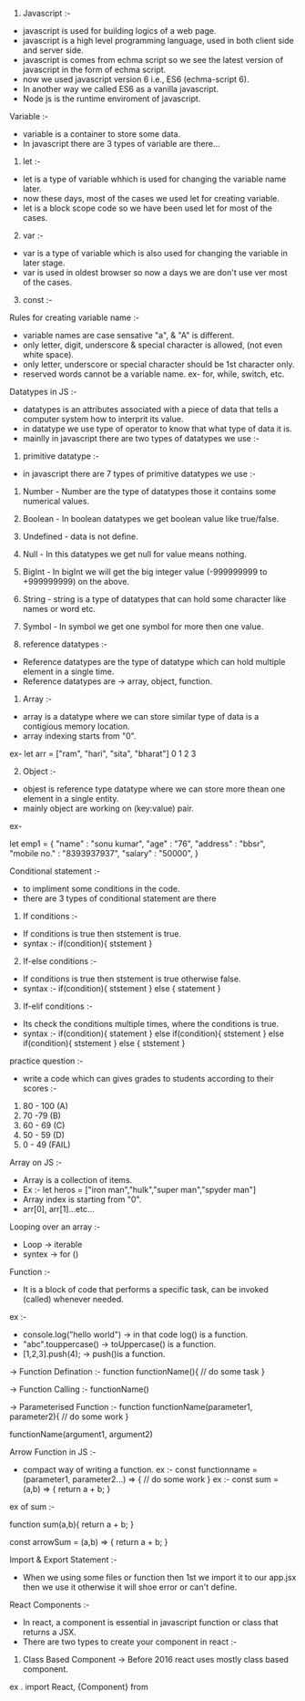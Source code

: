 1. Javascript :-

- javascript is used for building logics of a web page.
- javascript is a high level programming language, used in both client side and server side.
- javascript is comes from echma script so we see the latest version of javascript in the form of echma script.
- now we used javascript version 6 i.e., ES6 (echma-script 6).
- In another way we called ES6 as a vanilla javascript.
- Node js is the runtime enviroment of javascript.

Variable :-

- variable is a container to store some data.
- In javascript there are 3 types of variable are there...

1. let :-

- let is a type of variable whhich is used for changing the variable name later.
- now these days, most of the cases we used let for creating variable.
- let is a block scope code so we have been used let for most of the cases.

2. var :-

- var is a type of variable which is also used for changing the variable in later stage.
- var is used in oldest browser so now a days we are don't use ver most of the cases.

3. const :-

Rules for creating variable name :-

- variable names are case sensative "a", & "A" is different.
- only letter, digit, underscore & special character is allowed, (not even white space).
- only letter, underscore or special character should be 1st character only.
- reserved words cannot be a variable name. ex- for, while, switch, etc.

Datatypes in JS :-

- datatypes is an attributes associated with a piece of data that tells a computer system how to interprit  its value.
- in datatype we use type of operator to know that what type of data it is.
- mainlly in javascript there are two types of datatypes we use :-

1. primitive datatype :-
 
- in javascript there are 7 types of primitive datatypes we use :-
1. Number - Number are the type of datatypes those it contains some numerical values.
2. Boolean - In boolean datatypes we get boolean value like true/false.
3. Undefined - data is not define.
4. Null - In this datatypes we get null for value means nothing.
5. BigInt - In bigInt we will get the big integer value (-999999999 to +999999999) on the above.
6. String - string is a type of datatypes that can hold some character like names or word etc.
7. Symbol - In symbol we get one symbol for more then one value.

2. reference  datatypes :-

- Reference datatypes are the type of datatype which can hold multiple element in a single time.
- Reference datatypes are -> array, object, function.

1. Array :-

- array is a datatype where we can store similar type of data is a contigious memory location.
- array indexing starts from "0".

ex- let arr = ["ram", "hari", "sita", "bharat"]
                 0       1       2        3    

2. Object :-

- objest is reference type datatype where we can store more thean one element in a single entity.
- mainly object are working on (key:value) pair.

ex-

let emp1 = {
    "name" : "sonu kumar",
    "age" : "76",
    "address" : "bbsr",
    "mobile no." : "8393937937",
    "salary" : "50000",
}

Conditional statement :-

- to impliment some conditions in the code.
- there are 3 types of conditional statement are there
1. If conditions :-

- If conditions is true then ststement is true.
- syntax :-
if(condition){
    ststement
}

2. If-else conditions :-

- If conditions is true then ststement is true otherwise false.
- syntax :-
if(condition){
    ststement
} else {
    statement
}

3. If-elif conditions :-

- Its check the conditions multiple times, where the conditions is true.
- syntax :-
if(condition){
    statement
} else if(condition){
    ststement
} else if(condition){
    ststement
} else {
    ststement
}

practice question :-

- write a code which can gives grades to students according to their scores :-
1. 80 - 100 (A)
2. 70 -79 (B)
3. 60 - 69 (C)
4. 50 - 59 (D)
5. 0 - 49 (FAIL)
 
Array on JS :-

- Array is a collection of items.
- Ex :-
let heros = ["iron man","hulk","super man","spyder man"]
- Array index is starting from "0".
- arr[0], arr[1]...etc...

Looping over an array :-

- Loop -> iterable
- syntex ->
for ()

Function :-

- It is a block of code that performs a specific task, can be invoked (called) whenever needed.

ex :-

- console.log("hello world") -> in that code log() is a function.
- "abc".touppercase() -> toUppercase() is a function.
- [1,2,3].push(4); -> push()is a function.

-> Function Defination :-
function functionName(){
    // do some task
}

-> Function Calling :-
functionName()

-> Parameterised Function :-
function functionName(parameter1, parameter2){
    // do some work
}

functionName(argument1, argument2)

Arrow Function in JS :-

- compact way of writing a function.
ex :-
const functionname = (parameter1, parameter2...) => {
    // do some work
}
ex :-
const sum = (a,b) => {
    return a + b;
}

ex of sum :-

function sum(a,b){
    return a + b;
}

const arrowSum = (a,b) => {
    return a + b;
}

Import & Export Statement :-

- When we using some files or function then 1st we import it to our app.jsx then we use it otherwise it will shoe error or can't define.

React Components :-

- In react, a component is essential in javascript function or class that returns a JSX.
- There are two types to create your component in react :-

1. Class Based Component -> Before 2016 react uses mostly class based component.

ex . 
import React, {Component} from  